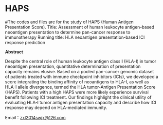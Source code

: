 # HAPS
#The codes and files are for the study of HAPS (Human Antigen Presentation Score).
Title: Assessment of human leukocyte antigen-based neoantigen presentation to determine pan-cancer response to immunotherapy
Running title: HLA neoantigen presentation-based ICI response prediction

**Abstract**

Despite the central role of human leukocyte antigen class I (HLA-I) in tumor neoantigen presentation, quantitative determination of presentation capacity remains elusive. Based on a pooled pan-cancer genomic dataset of patients treated with immune checkpoint inhibitors (ICIs), we developed a score integrating the binding affinity of neoantigens to HLA-I, as well as HLA-I allele divergence, termed the HLA tumor-Antigen Presentation Score (HAPS). Patients with a high HAPS were more likely experience survival benefit following ICI treatment. Our findings highlight the clinical utility of evaluating HLA-I tumor antigen presentation capacity and describe how ICI response may depend on HLA-mediated immunity.

Email：zxl2014swjx@126.com
